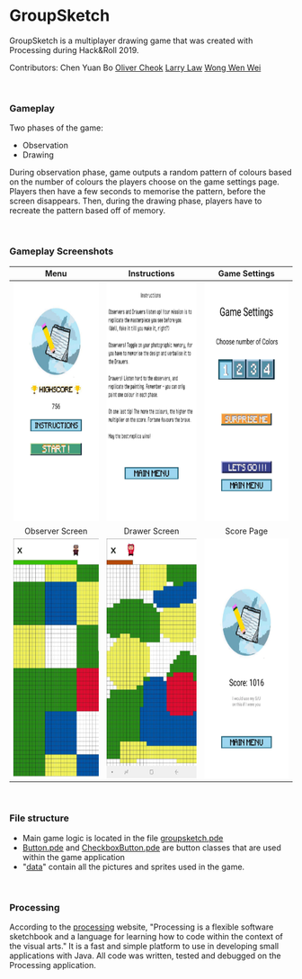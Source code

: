 # GroupSketch
GroupSketch is a multiplayer drawing game that was created with Processing during Hack&Roll 2019. 

Contributors:
Chen Yuan Bo
[Oliver Cheok](https://github.com/olivercheok20)
[Larry Law](https://github.com/larrylawl) 
[Wong Wen Wei](https://www.linkedin.com/in/wong-wen-wei/)

<br>

### Gameplay
Two phases of the game:
- Observation
- Drawing

During observation phase, game outputs a random pattern of colours based on the number of colours the players choose on the game settings page. Players then have a few seconds to memorise the pattern, before the screen disappears. Then, during the drawing phase, players have to recreate the pattern based off of memory.

<br>

### Gameplay Screenshots
Menu | Instructions  | Game Settings
:-------------------------:|:-------------------------------:|:------------------:
<img src="app_photos/menu.jpg" width="212" height="426">|<img  src="app_photos/instructions.jpg" width="212" height="426">|<img src="app_photos/gamesettings.jpg" width="212" height="426">
Observer Screen |  Drawer Screen |  Score Page
<img src="app_photos/obs_screen.jpg" width="206" height="426">|<img src="app_photos/draw_screen.jpg" width="206" height="426">|<img src="app_photos/score.jpg" width="212" height="426">

<br>

### File structure

- Main game logic is located in the file [groupsketch.pde](game_files/groupsketch.pde)
- [Button.pde](game_files/Button.pde) and [CheckboxButton.pde](game_files/CheckboxButton.pde) are button classes that are used within the game application
- "[data](game_files/data/)" contain all the pictures and sprites used in the game.
<br>

### Processing
According to the [processing](https://processing.org/) website, "Processing is a flexible software sketchbook and a language for learning how to code within the context of the visual arts." It is a fast and simple platform to use in developing small applications with Java. All code was written, tested and debugged on the Processing application.

